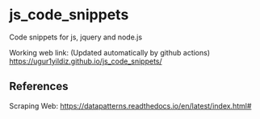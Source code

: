 # js_code_snippets
Code snippets for js, jquery and node.js 

Working web link: (Updated automatically by github actions)
https://ugur1yildiz.github.io/js_code_snippets/

## References

Scraping Web: https://datapatterns.readthedocs.io/en/latest/index.html#
